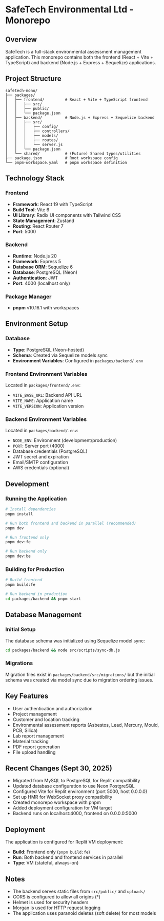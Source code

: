 # SafeTech Environmental Ltd - Monorepo

## Overview
SafeTech is a full-stack environmental assessment management application. This monorepo contains both the frontend (React + Vite + TypeScript) and backend (Node.js + Express + Sequelize) applications.

## Project Structure
```
safetech-mono/
├── packages/
│   ├── frontend/         # React + Vite + TypeScript frontend
│   │   ├── src/
│   │   ├── public/
│   │   └── package.json
│   ├── backend/          # Node.js + Express + Sequelize backend
│   │   ├── src/
│   │   │   ├── config/
│   │   │   ├── controllers/
│   │   │   ├── models/
│   │   │   ├── routes/
│   │   │   └── server.js
│   │   └── package.json
│   └── shared/           # (Future) Shared types/utilities
├── package.json          # Root workspace config
└── pnpm-workspace.yaml   # pnpm workspace definition
```

## Technology Stack

### Frontend
- **Framework**: React 19 with TypeScript
- **Build Tool**: Vite 6
- **UI Library**: Radix UI components with Tailwind CSS
- **State Management**: Zustand
- **Routing**: React Router 7
- **Port**: 5000

### Backend
- **Runtime**: Node.js 20
- **Framework**: Express 5
- **Database ORM**: Sequelize 6
- **Database**: PostgreSQL (Neon)
- **Authentication**: JWT
- **Port**: 4000 (localhost only)

### Package Manager
- **pnpm** v10.16.1 with workspaces

## Environment Setup

### Database
- **Type**: PostgreSQL (Neon-hosted)
- **Schema**: Created via Sequelize models sync
- **Environment Variables**: Configured in `packages/backend/.env`

### Frontend Environment Variables
Located in `packages/frontend/.env`:
- `VITE_BASE_URL`: Backend API URL
- `VITE_NAME`: Application name
- `VITE_VERSION`: Application version

### Backend Environment Variables
Located in `packages/backend/.env`:
- `NODE_ENV`: Environment (development/production)
- `PORT`: Server port (4000)
- Database credentials (PostgreSQL)
- JWT secret and expiration
- Email/SMTP configuration
- AWS credentials (optional)

## Development

### Running the Application
```bash
# Install dependencies
pnpm install

# Run both frontend and backend in parallel (recommended)
pnpm dev

# Run frontend only
pnpm dev:fe

# Run backend only
pnpm dev:be
```

### Building for Production
```bash
# Build frontend
pnpm build:fe

# Run backend in production
cd packages/backend && pnpm start
```

## Database Management

### Initial Setup
The database schema was initialized using Sequelize model sync:
```bash
cd packages/backend && node src/scripts/sync-db.js
```

### Migrations
Migration files exist in `packages/backend/src/migrations/` but the initial schema was created via model sync due to migration ordering issues.

## Key Features
- User authentication and authorization
- Project management
- Customer and location tracking
- Environmental assessment reports (Asbestos, Lead, Mercury, Mould, PCB, Silica)
- Lab report management
- Material tracking
- PDF report generation
- File upload handling

## Recent Changes (Sept 30, 2025)
- Migrated from MySQL to PostgreSQL for Replit compatibility
- Updated database configuration to use Neon PostgreSQL
- Configured Vite for Replit environment (port 5000, host 0.0.0.0)
- Set up HMR for WebSocket proxy compatibility
- Created monorepo workspace with pnpm
- Added deployment configuration for VM target
- Backend runs on localhost:4000, frontend on 0.0.0.0:5000

## Deployment
The application is configured for Replit VM deployment:
- **Build**: Frontend only (`pnpm build:fe`)
- **Run**: Both backend and frontend services in parallel
- **Type**: VM (stateful, always-on)

## Notes
- The backend serves static files from `src/public/` and `uploads/`
- CORS is configured to allow all origins (*)
- Helmet is used for security headers
- Morgan is used for HTTP request logging
- The application uses paranoid deletes (soft delete) for most models
